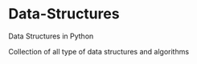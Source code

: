 # Data-Structures
Data Structures in Python

Collection of all type of data structures and algorithms 
